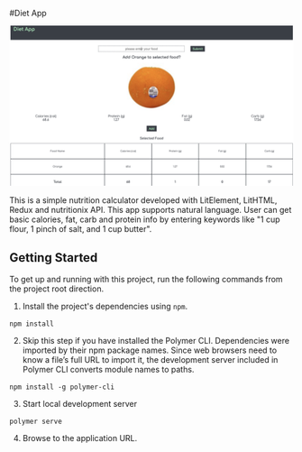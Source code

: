 #Diet App

![Image of Diet App](./images/readme_image.png)

This is a simple nutrition calculator developed with LitElement, LitHTML, Redux and nutritionix API. This app supports natural language. User can get basic calories, fat, carb and protein info by entering keywords like "1 cup flour, 1 pinch of salt, and 1 cup butter".


## Getting Started

 To get up and running with this project, run the following commands from the project root direction.

 1. Install the project's dependencies using `npm`.

 ```
 npm install

 ```

 2. Skip this step if you have installed the Polymer CLI. Dependencies were imported by their npm package names. Since web browsers need to know a file’s full URL to import it, the development server included in Polymer CLI converts module names to paths.

 ```
 npm install -g polymer-cli

 ```

 3. Start local development server

 ```
 polymer serve

 ```

 4. Browse to the application URL.

 
